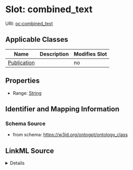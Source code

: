 

# Slot: combined_text

URI: [oc:combined_text](http://w3id.org/ontogpt/ontology-class-templatecombined_text)



<!-- no inheritance hierarchy -->





## Applicable Classes

| Name | Description | Modifies Slot |
| --- | --- | --- |
| [Publication](Publication.md) |  |  no  |







## Properties

* Range: [String](String.md)





## Identifier and Mapping Information







### Schema Source


* from schema: https://w3id.org/ontogpt/ontology_class




## LinkML Source

<details>
```yaml
name: combined_text
from_schema: https://w3id.org/ontogpt/ontology_class
rank: 1000
alias: combined_text
owner: Publication
domain_of:
- Publication
range: string

```
</details>